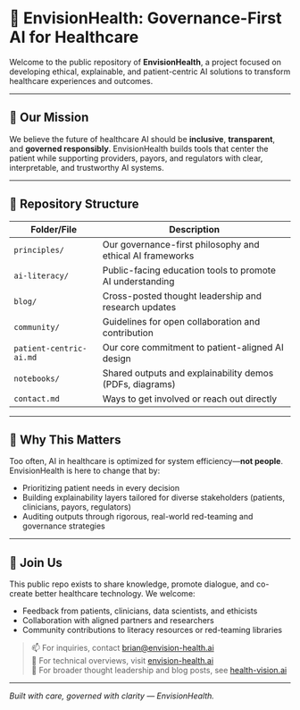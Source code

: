 # 🧠 EnvisionHealth: Governance-First AI for Healthcare

Welcome to the public repository of **EnvisionHealth**, a project focused on developing ethical, explainable, and patient-centric AI solutions to transform healthcare experiences and outcomes.

---

## 🌟 Our Mission

We believe the future of healthcare AI should be **inclusive**, **transparent**, and **governed responsibly**. EnvisionHealth builds tools that center the patient while supporting providers, payors, and regulators with clear, interpretable, and trustworthy AI systems.

---

## 📂 Repository Structure

| Folder/File | Description |
|-------------|-------------|
| `principles/` | Our governance-first philosophy and ethical AI frameworks |
| `ai-literacy/` | Public-facing education tools to promote AI understanding |
| `blog/` | Cross-posted thought leadership and research updates |
| `community/` | Guidelines for open collaboration and contribution |
| `patient-centric-ai.md` | Our core commitment to patient-aligned AI design |
| `notebooks/` | Shared outputs and explainability demos (PDFs, diagrams) |
| `contact.md` | Ways to get involved or reach out directly |

---

## 🎯 Why This Matters

Too often, AI in healthcare is optimized for system efficiency—**not people**. EnvisionHealth is here to change that by:

- Prioritizing patient needs in every decision
- Building explainability layers tailored for diverse stakeholders (patients, clinicians, payors, regulators)
- Auditing outputs through rigorous, real-world red-teaming and governance strategies

---

## 🤝 Join Us

This public repo exists to share knowledge, promote dialogue, and co-create better healthcare technology. We welcome:

- Feedback from patients, clinicians, data scientists, and ethicists
- Collaboration with aligned partners and researchers
- Community contributions to literacy resources or red-teaming libraries

> 📫 For inquiries, contact [brian@envision-health.ai](mailto:brian@envision-health.ai)  
> 🔗 For technical overviews, visit [envision-health.ai](https://envision-health.ai)  
> 🧠 For broader thought leadership and blog posts, see [health-vision.ai](https://health-vision.ai)

---

*Built with care, governed with clarity — EnvisionHealth.*
